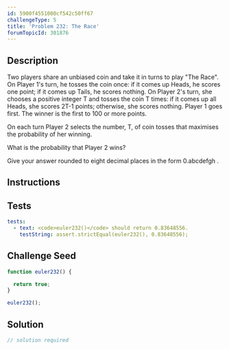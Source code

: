 ```yaml
---
id: 5900f4551000cf542c50ff67
challengeType: 5
title: 'Problem 232: The Race'
forumTopicId: 301876
---
```


## Description

<section id='description'>

Two players share an unbiased coin and take it in turns to play "The Race". On Player 1's turn, he tosses the coin once: if it comes up Heads, he scores one point; if it comes up Tails, he scores nothing. On Player 2's turn, she chooses a positive integer T and tosses the coin T times: if it comes up all Heads, she scores 2T-1 points; otherwise, she scores nothing. Player 1 goes first. The winner is the first to 100 or more points.

On each turn Player 2 selects the number, T, of coin tosses that maximises the probability of her winning.

What is the probability that Player 2 wins?

Give your answer rounded to eight decimal places in the form 0.abcdefgh .

</section>

## Instructions

<section id='instructions'>

</section>

## Tests

<section id='tests'>

```yml
tests:
  - text: <code>euler232()</code> should return 0.83648556.
    testString: assert.strictEqual(euler232(), 0.83648556);

```

</section>

## Challenge Seed

<section id='challengeSeed'>

<div id='js-seed'>

```js
function euler232() {

  return true;
}

euler232();
```

</div>

</section>

## Solution

<section id='solution'>

```js
// solution required
```

</section>
